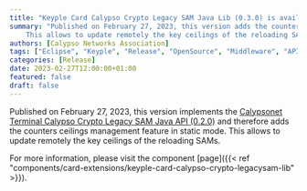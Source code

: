 ```yaml
---
title: "Keyple Card Calypso Crypto Legacy SAM Java Lib (0.3.0) is available!"
summary: "Published on February 27, 2023, this version adds the counters ceilings management feature in static mode.
    This allows to update remotely the key ceilings of the reloading SAMs."
authors: [Calypso Networks Association]
tags: ["Eclipse", "Keyple", "Release", "OpenSource", "Middleware", "API", "Ticketing", "Calypso", "SAM"]
categories: [Release]
date: 2023-02-27T12:00:00+01:00
featured: false
draft: false
---
```



Published on February 27, 2023, this version implements the
[Calypsonet Terminal Calypso Crypto Legacy SAM Java API (0.2.0)](https://terminal-api.calypsonet.org/apis/calypsonet-terminal-calypso-crypto-legacysam-api/)
and therefore adds the counters ceilings management feature in static mode.
This allows to update remotely the key ceilings of the reloading SAMs.

For more information, please visit the component 
[page]({{< ref "components/card-extensions/keyple-card-calypso-crypto-legacysam-lib" >}}).